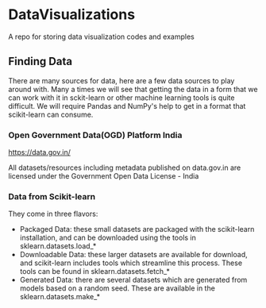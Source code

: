 # DataVisualizations
A repo for storing data visualization codes and examples

## Finding Data
There are many sources for data, here are a few data sources to play around with.
Many a times we will see that getting the data in a form that we can work with it in sckit-learn or other machine learning tools is quite difficult.
We will require Pandas and NumPy's help to get in a format that scikit-learn can consume.

### Open Government Data(OGD) Platform India
https://data.gov.in/

All datasets/resources including metadata published on data.gov.in are licensed
under the Government Open Data License - India

### Data from Scikit-learn
They come in three flavors:
* Packaged Data: these small datasets are packaged with the scikit-learn installation, and can be downloaded using the tools in sklearn.datasets.load_*
* Downloadable Data: these larger datasets are available for download, and scikit-learn includes tools which streamline this process. These tools can be found in sklearn.datasets.fetch_*
* Generated Data: there are several datasets which are generated from models based on a random seed. These are available in the sklearn.datasets.make_*
